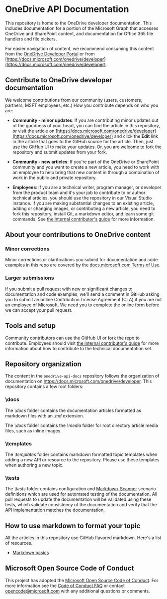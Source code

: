 # OneDrive API Documentation

This repository is home to the OneDrive developer documentation.
This includes documentation for a portion of the Microsoft Graph that accesses OneDrive and SharePoint content, and documentation for Office 365 file handlers and file pickers.

For easier navigation of content, we recommend consuming this content from the [OneDrive Developer Portal](https://developers.microsoft.com/onedrive) or from [https://docs.microsoft.com/onedrive/developer](https://docs.microsoft.com/onedrive/developer).

## Contribute to OneDrive developer documentation

We welcome contributions from our community (users, customers, partners, MSFT employees, etc.)
How you contribute depends on who you are:

* **Community - minor updates**: If you are contributing minor updates out of the goodness of your heart, you can find the article in this repository, or visit the article on [https://docs.microsoft.com/onedrive/developer](https://docs.microsoft.com/onedrive/developer) and click the **Edit** link in the article that goes to the GitHub source for the article.
Then, just use the GitHub UI to make your updates.
Or, you are welcome to fork the repository and submit updates from your fork.

* **Community - new articles**: If you're part of the OneDrive or SharePoint community and you want to create a new article, you need to work with an employee to help bring that new content in through a combination of work in the public and private repository.

* **Employees**: If you are a technical writer, program manager, or developer from the product team and it's your job to contribute to or author technical articles, you should use the repository in our Visual Studio instance.
If you are making substantial changes to an existing article, adding or changing images, or contributing a new article, you need to fork this repository, install Git, a markdown editor, and learn some git commands.
See [the internal contributor's guide](https://review.docs.microsoft.com/en-us/help/contribute/?branch=master) for more information.

## About your contributions to OneDrive content

### Minor corrections

Minor corrections or clarifications you submit for documentation and code examples in this repo are covered by the [docs.microsoft.com Terms of Use](https://docs.microsoft.com/legal/termsofuse).

### Larger submissions

If you submit a pull request with new or significant changes to documentation and code examples, we'll send a comment in GitHub asking you to submit an online Contribution License Agreement (CLA) if you are not an employee of Microsoft.
We need you to complete the online form before we can accept your pull request.

## Tools and setup

Community contributors can use the GitHub UI or fork the repo to contribute.
Employees should visit [the internal contributor's guide](https://review.docs.microsoft.com/en-us/help/contribute/?branch=master) for more information about how to contribute to the technical documentation set.

## Repository organization

The content in the `onedrive-api-docs` repository follows the organization of documentation on https://docs.microsoft.com/onedrive/developer. This repository contains a few root folders:

### \docs

The *\docs* folder contains the documentation articles formatted as markdown files with an *.md* extension.

The *\docs* folder contains the *\media* folder for root directory article media files, such as inline images.

### \templates

The *\templates* folder contains markdown formatted topic templates when adding a new API or resource to the repository.
Please use these templates when authoring a new topic.

### \tests

The *\tests* folder contains configuration and [Markdown-Scanner](https://github.com/onedrive/markdown-scanner) scenario definitions which are used for automated testing of the documentation.
All pull requests to update the documentation will be validated using these tests, which validate consistency of the documentation and verify that the API implementation matches the documentation.

## How to use markdown to format your topic
All the articles in this repository use GitHub flavored markdown.
Here's a list of resources.

* [Markdown basics](https://help.github.com/articles/markdown-basics/)

## Microsoft Open Source Code of Conduct

This project has adopted the [Microsoft Open Source Code of Conduct](https://opensource.microsoft.com/codeofconduct/).
For more information see the [Code of Conduct FAQ](https://opensource.microsoft.com/codeofconduct/faq/) or contact [opencode@microsoft.com](mailto:opencode@microsoft.com) with any additional questions or comments.